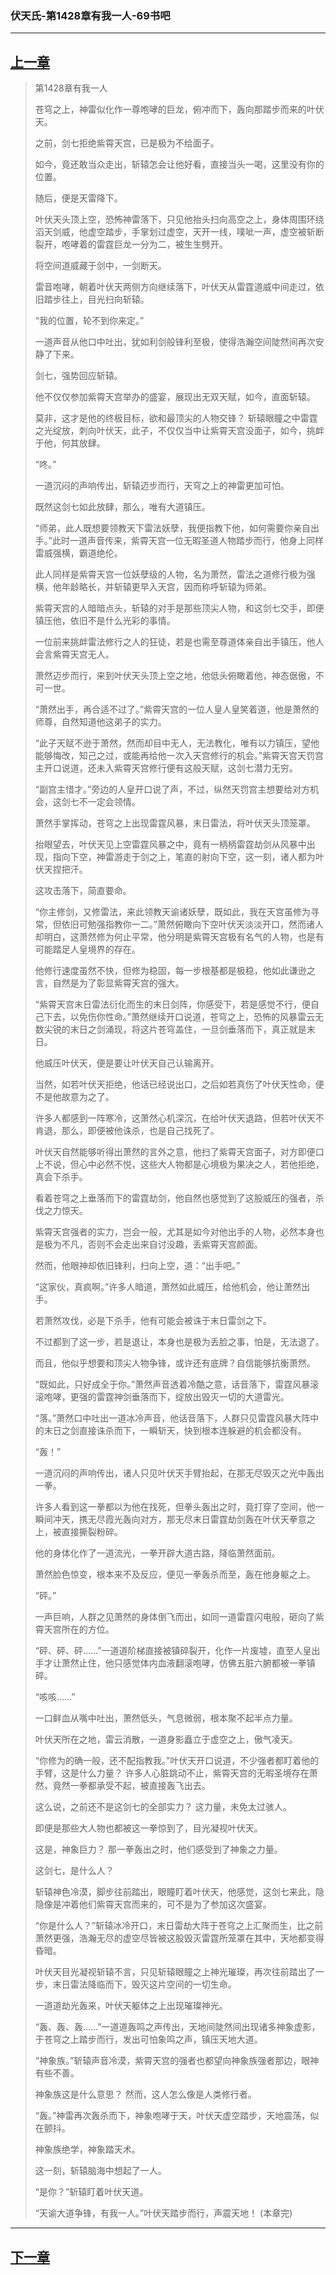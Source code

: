 ### 伏天氏-第1428章有我一人-69书吧

--------
[上一章](./906ded374c110caed60a4989001a4b85.md)
--------


>
>
>
>第1428章有我一人
>
>苍穹之上，神雷似化作一尊咆哮的巨龙，俯冲而下，轰向那踏步而来的叶伏天。
>
>之前，剑七拒绝紫霄天宫，已是极为不给面子。
>
>如今，竟还敢当众走出，斩辕怎会让他好看，直接当头一喝，这里没有你的位置。
>
>随后，便是天雷降下。
>
>叶伏天头顶上空，恐怖神雷落下，只见他抬头扫向高空之上，身体周围环绕滔天剑威，他虚空踏步，手掌划过虚空，天开一线，噗呲一声，虚空被斩断裂开，咆哮着的雷霆巨龙一分为二，被生生劈开。
>
>将空间道威藏于剑中，一剑断天。
>
>雷音咆哮，朝着叶伏天两侧方向继续落下，叶伏天从雷霆道威中间走过，依旧踏步往上，目光扫向斩辕。
>
>“我的位置，轮不到你来定。”
>
>一道声音从他口中吐出，犹如利剑般锋利至极，使得浩瀚空间陡然间再次安静了下来。
>
>剑七，强势回应斩辕。
>
>他不仅仅参加紫霄天宫举办的盛宴，展现出无双天赋，如今，直面斩辕。
>
>莫非，这才是他的终极目标，欲和最顶尖的人物交锋？
>斩辕眼瞳之中雷霆之光绽放，刺向叶伏天，此子，不仅仅当中让紫霄天宫没面子，如今，挑衅于他，何其放肆。
>
>“咚。”
>
>一道沉闷的声响传出，斩辕迈步而行，天穹之上的神雷更加可怕。
>
>既然这剑七如此放肆，那么，唯有大道镇压。
>
>“师弟，此人既想要领教天下雷法妖孽，我便指教下他，如何需要你亲自出手。”此时一道声音传来，紫霄天宫一位无暇圣道人物踏步而行，他身上同样雷威强横，霸道绝伦。
>
>此人同样是紫霄天宫一位妖孽级的人物，名为萧然，雷法之道修行极为强横，他年龄略长，并斩辕更早入天宫，因而称呼斩辕为师弟。
>
>紫霄天宫的人暗暗点头，斩辕的对手是那些顶尖人物，和这剑七交手，即便镇压他，依旧不是什么光彩的事情。
>
>一位前来挑衅雷法修行之人的狂徒，若是也需至尊道体亲自出手镇压，他人会言紫霄天宫无人。
>
>萧然迈步而行，来到叶伏天头顶上空之地，他低头俯瞰着他，神态倨傲，不可一世。
>
>“萧然出手，再合适不过了。”紫霄天宫的一位人皇人皇笑着道，他是萧然的师尊，自然知道他这弟子的实力。
>
>“此子天赋不逊于萧然，然而却目中无人，无法教化，唯有以力镇压，望他能够悔改，知己之过，或能再给他一次入天宫修行的机会。”紫霄天宫天罚宫主开口说道，还未入紫霄天宫修行便有这般天赋，这剑七潜力无穷。
>
>“副宫主惜才。”旁边的人皇开口说了声，不过，纵然天罚宫主想要给对方机会，这剑七不一定会领情。
>
>萧然手掌挥动，苍穹之上出现雷霆风暴，末日雷法，将叶伏天头顶笼罩。
>
>抬眼望去，叶伏天见上空雷霆风暴之中，竟有一柄柄雷霆劫剑从风暴中出现，指向下空，神雷游走于剑之上，笔直的射向下空，这一刻，诸人都为叶伏天捏把汗。
>
>这攻击落下，简直要命。
>
>“你主修剑，又修雷法，来此领教天谕诸妖孽，既如此，我在天宫虽修为寻常，但依旧可勉强指教你一二。”萧然俯瞰向下空叶伏天淡淡开口，然而诸人却明白，这萧然修为何止平常，他分明是紫霄天宫极有名气的人物，也是有可能踏足人皇境界的存在。
>
>他修行速度虽然不快，但修为稳固，每一步根基都是极稳，他如此谦逊之言，自然是为了彰显紫霄天宫的强大。
>
>“紫霄天宫末日雷法衍化而生的末日剑阵，你感受下，若是感觉不行，便自己下去，以免伤你性命。”萧然继续开口说道，苍穹之上，恐怖的风暴雷云无数尖锐的末日之剑涌现，将这片苍穹盖住，一旦剑垂落而下，真正就是末日。
>
>他威压叶伏天，便是要让叶伏天自己认输离开。
>
>当然，如若叶伏天拒绝，他话已经说出口，之后如若真伤了叶伏天性命，便不是他故意为之了。
>
>许多人都感到一阵寒冷，这萧然心机深沉，在给叶伏天退路，但若叶伏天不肯退，那么，即便被他诛杀，也是自己找死了。
>
>叶伏天自然能够听得出萧然的言外之意，他扫了紫霄天宫面子，对方即便口上不说，但心中必然不悦，这些大人物都是心境极为果决之人，若他拒绝，真会下杀手。
>
>看着苍穹之上垂落而下的雷霆劫剑，他自然也感觉到了这股威压的强者，杀伐之力惊天。
>
>紫霄天宫强者的实力，岂会一般，尤其是如今对他出手的人物，必然本身也是极为不凡，否则不会走出来自讨没趣，丢紫霄天宫颜面。
>
>然而，他眼神却依旧锋利，扫向上空，道：“出手吧。”
>
>“这家伙，真疯啊。”许多人暗道，萧然如此威压，给他机会，他让萧然出手。
>
>若萧然攻伐，必是下杀手，他有可能会被诛于末日雷剑之下。
>
>不过都到了这一步，若是退让，本身也是极为丢脸之事，怕是，无法退了。
>
>而且，他似乎想要和顶尖人物争锋，或许还有底牌？自信能够抗衡萧然。
>
>“既如此，只好成全于你。”萧然声音透着冷酷之意，话音落下，雷霆风暴滚滚咆哮，更强的雷霆神剑垂落而下，绽放出毁灭一切的大道雷光。
>
>“落。”萧然口中吐出一道冰冷声音，他话音落下，人群只见雷霆风暴大阵中的末日之剑直接诛杀而下，一瞬斩天，快到根本连躲避的机会都没有。
>
>“轰！”
>
>一道沉闷的声响传出，诸人只见叶伏天手臂抬起，在那无尽毁灭之光中轰出一拳。
>
>许多人看到这一拳都以为他在找死，但拳头轰出之时，竟打穿了空间，他一瞬间冲天，携无尽霞光轰向对方，那无尽末日雷霆劫剑轰在叶伏天拳意之上，被直接撕裂粉碎。
>
>他的身体化作了一道流光，一拳开辟大道古路，降临萧然面前。
>
>萧然脸色惊变，根本来不及反应，便见一拳轰杀而至，轰在他身躯之上。
>
>“砰。”
>
>一声巨响，人群之见萧然的身体倒飞而出，如同一道雷霆闪电般，砸向了紫霄天宫所在的方位。
>
>“砰、砰、砰……”一道道阶梯直接被镇碎裂开，化作一片废墟，直至人皇出手才让萧然止住，他只感觉体内血液翻滚咆哮，仿佛五脏六腑都被一拳镇碎。
>
>“咳咳……”
>
>一口鲜血从嘴中吐出，萧然低头，气息微弱，根本聚不起半点力量。
>
>叶伏天所在之地，雷云消散，一道身影矗立于虚空之上，傲气凌天。
>
>“你修为的确一般，还不配指教我。”叶伏天开口说道，不少强者都盯着他的手臂，这是什么力量？
>许多人心脏跳动不止，紫霄天宫的无暇圣境存在萧然，竟然一拳都承受不起，被直接轰飞出去。
>
>这么说，之前还不是这剑七的全部实力？
>这力量，未免太过骇人。
>
>即便是那些大人物也都被这一拳惊到了，目光凝视叶伏天。
>
>这是，神象巨力？
>那一拳轰出之时，他们感受到了神象之力量。
>
>这剑七，是什么人？
>
>斩辕神色冷漠，脚步往前踏出，眼瞳盯着叶伏天，他感觉，这剑七来此，隐隐像是冲着他们紫霄天宫而来的，可不是为了参加这次盛宴。
>
>“你是什么人？”斩辕冰冷开口，末日雷劫大阵于苍穹之上汇聚而生，比之前萧然更强，浩瀚无尽的虚空尽皆被这股毁灭雷霆所笼罩在其中，天地都变得昏暗。
>
>叶伏天目光凝视斩辕不言，只见斩辕眼瞳之上神光璀璨，再次往前踏出了一步，末日雷法降临而下，毁灭这片空间的一切生命。
>
>一道道劫光轰来，叶伏天躯体之上出现璀璨神光。
>
>“轰、轰、轰……”一道道轰鸣之声传出，天地间陡然间出现诸多神象虚影，于苍穹之上踏步而行，发出可怕象鸣之声，镇压天地大道。
>
>“神象族。”斩辕声音冷漠，紫霄天宫的强者也都望向神象族强者那边，眼神有些不善。
>
>神象族这是什么意思？
>然而，这人怎么像是人类修行者。
>
>“轰。”神雷再次轰杀而下，神象咆哮于天，叶伏天虚空踏步，天地震荡，似在颤抖。
>
>神象族绝学，神象踏天术。
>
>这一刻，斩辕脑海中想起了一人。
>
>“是你？”斩辕盯着叶伏天道。
>
>“天谕大道争锋，有我一人。”叶伏天踏步而行，声震天地！
>(本章完)
>
>

--------
[下一章](./2eecdb906259e3f10ffb60524c91c2d5.md)
--------
